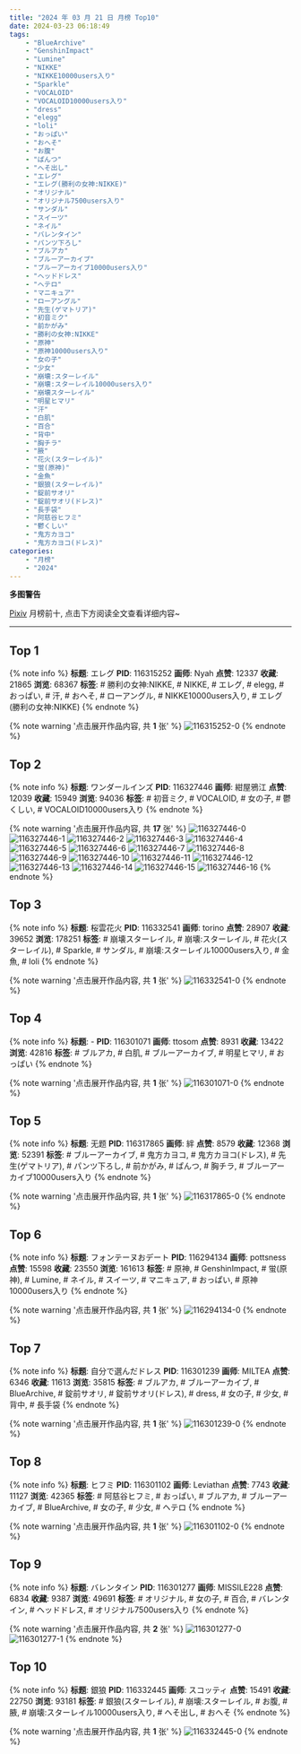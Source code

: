 ```yaml
---
title: "2024 年 03 月 21 日 月榜 Top10"
date: 2024-03-23 06:18:49
tags:
    - "BlueArchive"
    - "GenshinImpact"
    - "Lumine"
    - "NIKKE"
    - "NIKKE10000users入り"
    - "Sparkle"
    - "VOCALOID"
    - "VOCALOID10000users入り"
    - "dress"
    - "elegg"
    - "loli"
    - "おっぱい"
    - "おへそ"
    - "お腹"
    - "ぱんつ"
    - "へそ出し"
    - "エレグ"
    - "エレグ(勝利の女神:NIKKE)"
    - "オリジナル"
    - "オリジナル7500users入り"
    - "サンダル"
    - "スイーツ"
    - "ネイル"
    - "バレンタイン"
    - "パンツ下ろし"
    - "ブルアカ"
    - "ブルーアーカイブ"
    - "ブルーアーカイブ10000users入り"
    - "ヘッドドレス"
    - "ヘテロ"
    - "マニキュア"
    - "ローアングル"
    - "先生(ゲマトリア)"
    - "初音ミク"
    - "前かがみ"
    - "勝利の女神:NIKKE"
    - "原神"
    - "原神10000users入り"
    - "女の子"
    - "少女"
    - "崩壊:スターレイル"
    - "崩壊:スターレイル10000users入り"
    - "崩壊スターレイル"
    - "明星ヒマリ"
    - "汗"
    - "白肌"
    - "百合"
    - "背中"
    - "胸チラ"
    - "腋"
    - "花火(スターレイル)"
    - "蛍(原神)"
    - "金魚"
    - "銀狼(スターレイル)"
    - "錠前サオリ"
    - "錠前サオリ(ドレス)"
    - "長手袋"
    - "阿慈谷ヒフミ"
    - "鬱くしい"
    - "鬼方カヨコ"
    - "鬼方カヨコ(ドレス)"
categories:
    - "月榜"
    - "2024"
---
```


<i class="fa fa-triangle-exclamation"></i>**多图警告**<i class="fa fa-triangle-exclamation"></i>

[Pixiv](https://www.pixiv.net/) 月榜前十, 点击下方阅读全文查看详细内容~

<!-- more -->

---

## Top 1

{% note info %}
**标题**: エレグ
**PID**: 116315252 **画师**: Nyah
**点赞**: 12337 **收藏**: 21865 **浏览**: 68367
**标签**: # 勝利の女神:NIKKE, # NIKKE, # エレグ, # elegg, # おっぱい, # 汗, # おへそ, # ローアングル, # NIKKE10000users入り, # エレグ(勝利の女神:NIKKE)
{% endnote %}

{% note warning '点击展开作品内容, 共 **1** 张' %}
![116315252-0](https://i.pixiv.re/img-original/img/2024/02/23/14/02/23/116315252_p0.png)
{% endnote %}

## Top 2

{% note info %}
**标题**: ワンダールインズ
**PID**: 116327446 **画师**: 紺屋鴉江
**点赞**: 12039 **收藏**: 15949 **浏览**: 94036
**标签**: # 初音ミク, # VOCALOID, # 女の子, # 鬱くしい, # VOCALOID10000users入り
{% endnote %}

{% note warning '点击展开作品内容, 共 **17** 张' %}
![116327446-0](https://i.pixiv.re/img-original/img/2024/02/23/21/32/03/116327446_p0.jpg)
![116327446-1](https://i.pixiv.re/img-original/img/2024/02/23/21/32/03/116327446_p1.jpg)
![116327446-2](https://i.pixiv.re/img-original/img/2024/02/23/21/32/03/116327446_p2.jpg)
![116327446-3](https://i.pixiv.re/img-original/img/2024/02/23/21/32/03/116327446_p3.jpg)
![116327446-4](https://i.pixiv.re/img-original/img/2024/02/23/21/32/03/116327446_p4.jpg)
![116327446-5](https://i.pixiv.re/img-original/img/2024/02/23/21/32/03/116327446_p5.jpg)
![116327446-6](https://i.pixiv.re/img-original/img/2024/02/23/21/32/03/116327446_p6.jpg)
![116327446-7](https://i.pixiv.re/img-original/img/2024/02/23/21/32/03/116327446_p7.jpg)
![116327446-8](https://i.pixiv.re/img-original/img/2024/02/23/21/32/03/116327446_p8.jpg)
![116327446-9](https://i.pixiv.re/img-original/img/2024/02/23/21/32/03/116327446_p9.jpg)
![116327446-10](https://i.pixiv.re/img-original/img/2024/02/23/21/32/03/116327446_p10.jpg)
![116327446-11](https://i.pixiv.re/img-original/img/2024/02/23/21/32/03/116327446_p11.jpg)
![116327446-12](https://i.pixiv.re/img-original/img/2024/02/23/21/32/03/116327446_p12.jpg)
![116327446-13](https://i.pixiv.re/img-original/img/2024/02/23/21/32/03/116327446_p13.jpg)
![116327446-14](https://i.pixiv.re/img-original/img/2024/02/23/21/32/03/116327446_p14.jpg)
![116327446-15](https://i.pixiv.re/img-original/img/2024/02/23/21/32/03/116327446_p15.jpg)
![116327446-16](https://i.pixiv.re/img-original/img/2024/02/23/21/32/03/116327446_p16.jpg)
{% endnote %}

## Top 3

{% note info %}
**标题**: 桜雲花火
**PID**: 116332541 **画师**: torino
**点赞**: 28907 **收藏**: 39652 **浏览**: 178251
**标签**: # 崩壊スターレイル, # 崩壊:スターレイル, # 花火(スターレイル), # Sparkle, # サンダル, # 崩壊:スターレイル10000users入り, # 金魚, # loli
{% endnote %}

{% note warning '点击展开作品内容, 共 **1** 张' %}
![116332541-0](https://i.pixiv.re/img-original/img/2024/02/24/00/00/25/116332541_p0.jpg)
{% endnote %}

## Top 4

{% note info %}
**标题**: -
**PID**: 116301071 **画师**: ttosom
**点赞**: 8931 **收藏**: 13422 **浏览**: 42816
**标签**: # ブルアカ, # 白肌, # ブルーアーカイブ, # 明星ヒマリ, # おっぱい
{% endnote %}

{% note warning '点击展开作品内容, 共 **1** 张' %}
![116301071-0](https://i.pixiv.re/img-original/img/2024/02/23/00/00/01/116301071_p0.jpg)
{% endnote %}

## Top 5

{% note info %}
**标题**: 无题
**PID**: 116317865 **画师**: 絆
**点赞**: 8579 **收藏**: 12368 **浏览**: 52391
**标签**: # ブルーアーカイブ, # 鬼方カヨコ, # 鬼方カヨコ(ドレス), # 先生(ゲマトリア), # パンツ下ろし, # 前かがみ, # ぱんつ, # 胸チラ, # ブルーアーカイブ10000users入り
{% endnote %}

{% note warning '点击展开作品内容, 共 **1** 张' %}
![116317865-0](https://i.pixiv.re/img-original/img/2024/02/23/16/08/10/116317865_p0.jpg)
{% endnote %}

## Top 6

{% note info %}
**标题**: フォンテーヌおデート
**PID**: 116294134 **画师**: pottsness
**点赞**: 15598 **收藏**: 23550 **浏览**: 161613
**标签**: # 原神, # GenshinImpact, # 蛍(原神), # Lumine, # ネイル, # スイーツ, # マニキュア, # おっぱい, # 原神10000users入り
{% endnote %}

{% note warning '点击展开作品内容, 共 **1** 张' %}
![116294134-0](https://i.pixiv.re/img-original/img/2024/02/22/21/02/18/116294134_p0.jpg)
{% endnote %}

## Top 7

{% note info %}
**标题**: 自分で選んだドレス
**PID**: 116301239 **画师**: MILTEA
**点赞**: 6346 **收藏**: 11613 **浏览**: 35815
**标签**: # ブルアカ, # ブルーアーカイブ, # BlueArchive, # 錠前サオリ, # 錠前サオリ(ドレス), # dress, # 女の子, # 少女, # 背中, # 長手袋
{% endnote %}

{% note warning '点击展开作品内容, 共 **1** 张' %}
![116301239-0](https://i.pixiv.re/img-original/img/2024/02/23/00/00/36/116301239_p0.png)
{% endnote %}

## Top 8

{% note info %}
**标题**: ヒフミ
**PID**: 116301102 **画师**: Leviathan
**点赞**: 7743 **收藏**: 11127 **浏览**: 42365
**标签**: # 阿慈谷ヒフミ, # おっぱい, # ブルアカ, # ブルーアーカイブ, # BlueArchive, # 女の子, # 少女, # ヘテロ
{% endnote %}

{% note warning '点击展开作品内容, 共 **1** 张' %}
![116301102-0](https://i.pixiv.re/img-original/img/2024/02/23/00/00/07/116301102_p0.jpg)
{% endnote %}

## Top 9

{% note info %}
**标题**: バレンタイン
**PID**: 116301277 **画师**: MISSILE228
**点赞**: 6834 **收藏**: 9387 **浏览**: 49691
**标签**: # オリジナル, # 女の子, # 百合, # バレンタイン, # ヘッドドレス, # オリジナル7500users入り
{% endnote %}

{% note warning '点击展开作品内容, 共 **2** 张' %}
![116301277-0](https://i.pixiv.re/img-original/img/2024/02/23/00/00/45/116301277_p0.jpg)
![116301277-1](https://i.pixiv.re/img-original/img/2024/02/23/00/00/45/116301277_p1.jpg)
{% endnote %}

## Top 10

{% note info %}
**标题**: 銀狼
**PID**: 116332445 **画师**: スコッティ
**点赞**: 15491 **收藏**: 22750 **浏览**: 93181
**标签**: # 銀狼(スターレイル), # 崩壊:スターレイル, # お腹, # 腋, # 崩壊:スターレイル10000users入り, # へそ出し, # おへそ
{% endnote %}

{% note warning '点击展开作品内容, 共 **1** 张' %}
![116332445-0](https://i.pixiv.re/img-original/img/2024/02/24/00/00/06/116332445_p0.jpg)
{% endnote %}
